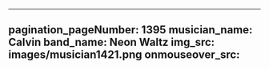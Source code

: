 ------
pagination_pageNumber: 1395
musician_name: Calvin
band_name: Neon Waltz
img_src: images/musician1421.png
onmouseover_src: 
------